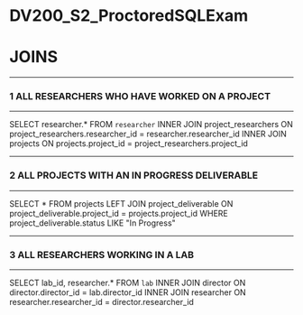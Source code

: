 # DV200_S2_ProctoredSQLExam 

# JOINS
---
### 1 ALL RESEARCHERS WHO HAVE WORKED ON A PROJECT
---
SELECT researcher.* FROM `researcher` INNER JOIN project_researchers ON project_researchers.researcher_id = researcher.researcher_id INNER JOIN projects ON projects.project_id = project_researchers.project_id 

---
### 2 ALL PROJECTS WITH AN IN PROGRESS DELIVERABLE
---
SELECT * FROM projects LEFT JOIN project_deliverable ON project_deliverable.project_id = projects.project_id
WHERE project_deliverable.status LIKE "In Progress"

---
### 3 ALL RESEARCHERS WORKING IN A LAB
---
SELECT lab_id, researcher.* FROM `lab` INNER JOIN director ON director.director_id = lab.director_id INNER JOIN researcher ON researcher.researcher_id = director.researcher_id

###